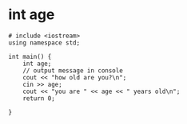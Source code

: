 # int age

    # include <iostream>
    using namespace std;

    int main() {
        int age;
        // output message in console
        cout << "how old are you?\n";
        cin >> age;
        cout << "you are " << age << " years old\n";
        return 0;

    }